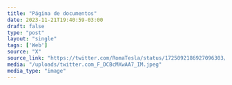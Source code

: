 ```yaml
---
title: "Página de documentos"
date: 2023-11-21T19:40:59-03:00
draft: false
type: "post"
layout: "single"
tags: ['Web']
source: "X"
source_link: "https://twitter.com/RomaTesla/status/1725092186927096303/photo/1"
media: "/uploads/twitter.com_F_DCBcMXwAA7_IM.jpeg"
media_type: "image"
---
```


